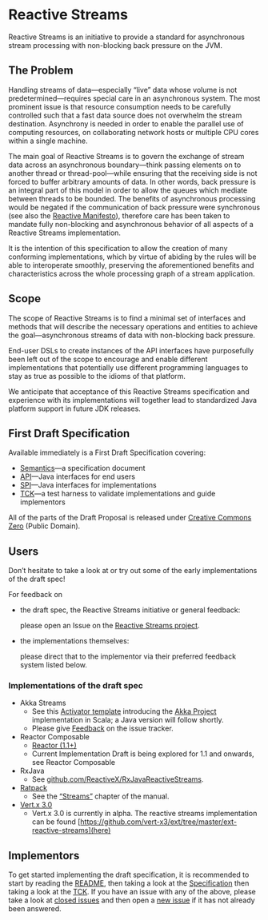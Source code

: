 # Reactive Streams

Reactive Streams is an initiative to provide a standard for asynchronous stream processing with non-blocking back pressure on the JVM.

## The Problem

Handling streams of data—especially “live” data whose volume is not predetermined—requires special care in an asynchronous system. The most prominent issue is that resource consumption needs to be carefully controlled such that a fast data source does not overwhelm the stream destination. Asynchrony is needed in order to enable the parallel use of computing resources, on collaborating network hosts or multiple CPU cores within a single machine.

The main goal of Reactive Streams is to govern the exchange of stream data across an asynchronous boundary—think passing elements on to another thread or thread-pool—while ensuring that the receiving side is not forced to buffer arbitrary amounts of data. In other words, back pressure is an integral part of this model in order to allow the queues which mediate between threads to be bounded. The benefits of asynchronous processing would be negated if the communication of back pressure were synchronous (see also the [Reactive Manifesto](http://reactivemanifesto.org/)), therefore care has been taken to mandate fully non-blocking and asynchronous behavior of all aspects of a Reactive Streams implementation.

It is the intention of this specification to allow the creation of many conforming implementations, which by virtue of abiding by the rules will be able to interoperate smoothly, preserving the aforementioned benefits and characteristics across the whole processing graph of a stream application.

## Scope

The scope of Reactive Streams is to find a minimal set of interfaces and methods that will describe the necessary operations and entities to achieve the goal—asynchronous streams of data with non-blocking back pressure.

End-user DSLs to create instances of the API interfaces have purposefully been left out of the scope to encourage and enable different implementations that potentially use different programming languages to stay as true as possible to the idioms of that platform.

We anticipate that acceptance of this Reactive Streams specification and experience with its implementations will together lead to standardized Java platform support in future JDK releases.

## First Draft Specification

Available immediately is a First Draft Specification covering:

* [Semantics](https://github.com/reactive-streams/reactive-streams/blob/v0.3/tck/src/main/resources/spec.md)—a specification document
* [API](https://github.com/reactive-streams/reactive-streams/tree/v0.3/spi/src/main/java/org/reactivestreams/api/)—Java interfaces for end users
* [SPI](https://github.com/reactive-streams/reactive-streams/tree/v0.3/spi/src/main/java/org/reactivestreams/spi/)—Java interfaces for implementations
* [TCK](https://github.com/reactive-streams/reactive-streams/tree/v0.3/tck/src/main/java/org/reactivestreams/tck/)—a test harness to validate implementations and guide implementors

All of the parts of the Draft Proposal is released under [Creative Commons Zero](http://creativecommons.org/publicdomain/zero/1.0) (Public Domain).

## Users

Don’t hesitate to take a look at or try out some of the early implementations of the draft spec!

For feedback on

* the draft spec, the Reactive Streams initiative or general feedback:

    please open an Issue on the [Reactive Streams project](https://github.com/reactive-streams/reactive-streams/issues).

* the implementations themselves:

    please direct that to the implementor via their preferred feedback system listed below.

### Implementations of the draft spec

* Akka Streams
   * See this [Activator template](http://www.typesafe.com/activator/template/akka-stream-scala) introducing the [Akka Project](http://akka.io/) implementation in Scala; a Java version will follow shortly.
   * Please give [Feedback](http://doc.akka.io/docs/akka/current/project/issue-tracking.html) on the issue tracker.
* Reactor Composable
   * [Reactor (1.1+)](http://github.com/reactor/reactor)
   * Current Implementation Draft is being explored for 1.1 and onwards, see Reactor Composable
* RxJava
   * See [github.com/ReactiveX/RxJavaReactiveStreams](https://github.com/ReactiveX/RxJavaReactiveStreams).
* [Ratpack](http://www.ratpack.io)
   * See the [“Streams”](http://www.ratpack.io/manual/current/streams.html) chapter of the manual.
* [Vert.x 3.0](http://vertx.io)
   * Vert.x 3.0 is currently in alpha. The reactive streams implementation can be found [https://github.com/vert-x3/ext/tree/master/ext-reactive-streams](here)

## Implementors

To get started implementing the draft specification, it is recommended to start by reading the [README](https://github.com/reactive-streams/reactive-streams/blob/v0.3/README.md), then taking a look at the [Specification](https://github.com/reactive-streams/reactive-streams/blob/v0.3/tck/src/main/resources/spec.md) then taking a look at the [TCK](https://github.com/reactive-streams/reactive-streams/tree/v0.3/tck/src/main/java/org/reactivestreams/tck/). If you have an issue with any of the above, please take a look at [closed issues](https://github.com/reactive-streams/reactive-streams/issues?page=1&state=closed) and then open a [new issue](https://github.com/reactive-streams/reactive-streams/issues/new) if it has not already been answered.
